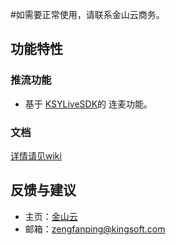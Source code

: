 #如需要正常使用，请联系金山云商务。

## 功能特性
### 推流功能
* 基于 [KSYLiveSDK](https://github.com/ksvc/KSYLive_iOS/)的 连麦功能。

### 文档
[详情请见wiki](https://github.com/ksvc/KSYLive_iOS/wiki/rtc)


## 反馈与建议
* 主页：[金山云](http://www.ksyun.com/)
* 邮箱：<zengfanping@kingsoft.com>
